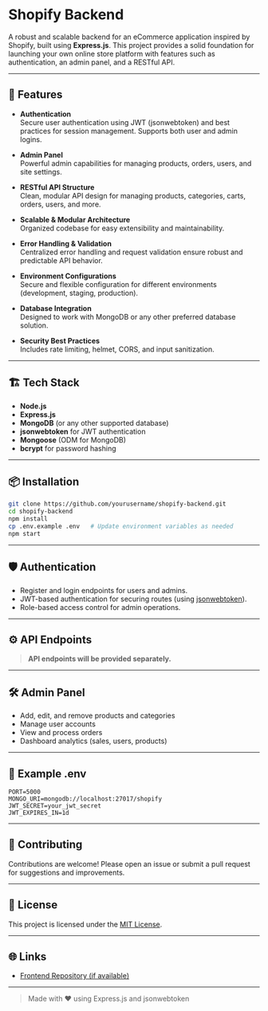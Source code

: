 # Shopify Backend

A robust and scalable backend for an eCommerce application inspired by Shopify, built using **Express.js**. This project provides a solid foundation for launching your own online store platform with features such as authentication, an admin panel, and a RESTful API.

---

## 🚀 Features

- **Authentication**  
  Secure user authentication using JWT (jsonwebtoken) and best practices for session management. Supports both user and admin logins.

- **Admin Panel**  
  Powerful admin capabilities for managing products, orders, users, and site settings.

- **RESTful API Structure**  
  Clean, modular API design for managing products, categories, carts, orders, users, and more.

- **Scalable & Modular Architecture**  
  Organized codebase for easy extensibility and maintainability.

- **Error Handling & Validation**  
  Centralized error handling and request validation ensure robust and predictable API behavior.

- **Environment Configurations**  
  Secure and flexible configuration for different environments (development, staging, production).

- **Database Integration**  
  Designed to work with MongoDB or any other preferred database solution.

- **Security Best Practices**  
  Includes rate limiting, helmet, CORS, and input sanitization.

---

## 🏗️ Tech Stack

- **Node.js**
- **Express.js**
- **MongoDB** (or any other supported database)
- **jsonwebtoken** for JWT authentication
- **Mongoose** (ODM for MongoDB)
- **bcrypt** for password hashing

---

## 📦 Installation

```bash
git clone https://github.com/yourusername/shopify-backend.git
cd shopify-backend
npm install
cp .env.example .env   # Update environment variables as needed
npm start
```

---

## 🛡️ Authentication

- Register and login endpoints for users and admins.
- JWT-based authentication for securing routes (using [jsonwebtoken](https://www.npmjs.com/package/jsonwebtoken)).
- Role-based access control for admin operations.

---

## ⚙️ API Endpoints

> **API endpoints will be provided separately.**

---

## 🛠️ Admin Panel

- Add, edit, and remove products and categories
- Manage user accounts
- View and process orders
- Dashboard analytics (sales, users, products)

---

## 📄 Example .env

```
PORT=5000
MONGO_URI=mongodb://localhost:27017/shopify
JWT_SECRET=your_jwt_secret
JWT_EXPIRES_IN=1d
```

---

## 🤝 Contributing

Contributions are welcome! Please open an issue or submit a pull request for suggestions and improvements.

---

## 📃 License

This project is licensed under the [MIT License](LICENSE).

---

## 🌐 Links

- [Frontend Repository (if available)](https://github.com/yourusername/shopify-frontend)

---

> Made with ❤️ using Express.js and jsonwebtoken
